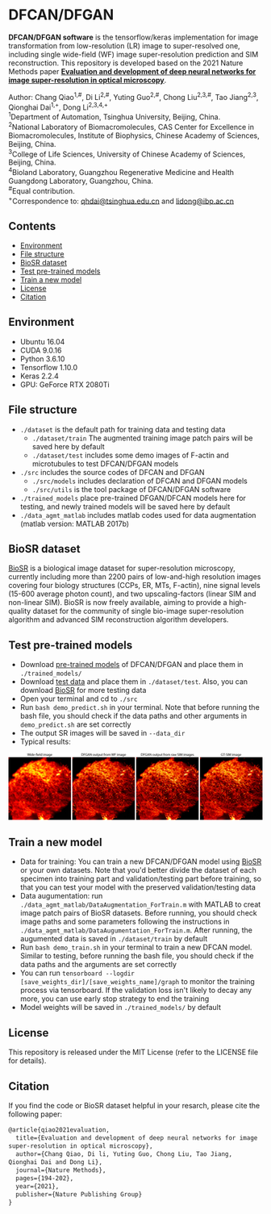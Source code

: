 # DFCAN/DFGAN

**DFCAN/DFGAN software** is the tensorflow/keras implementation for image transformation from low-resolution (LR) image to super-resolved one, including single wide-field (WF) image super-resolution prediction and SIM reconstruction. This repository is developed based on the 2021 Nature Methods paper [**Evaluation and development of deep neural networks for image super-resolution in optical microscopy**](https://doi.org/10.1038/s41592-020-01048-5).<br>

Author: Chang Qiao<sup>1,#</sup>, Di Li<sup>2,#</sup>, Yuting Guo<sup>2,#</sup>, Chong Liu<sup>2,3,#</sup>, Tao Jiang<sup>2,3</sup>, Qionghai Dai<sup>1,+</sup>, Dong Li<sup>2,3,4,+</sup><br>
<sup>1</sup>Department of Automation, Tsinghua University, Beijing, China.<br>
<sup>2</sup>National Laboratory of Biomacromolecules, CAS Center for Excellence in Biomacromolecules, Institute of Biophysics, Chinese Academy of Sciences, Beijing, China.<br>
<sup>3</sup>College of Life Sciences, University of Chinese Academy of Sciences, Beijing, China.<br>
<sup>4</sup>Bioland Laboratory, Guangzhou Regenerative Medicine and Health Guangdong Laboratory, Guangzhou, China.<br>
<sup>#</sup>Equal contribution.  
<sup>+</sup>Correspondence to: qhdai@tsinghua.edu.cn and lidong@ibp.ac.cn

## Contents
- [Environment](#environment)
- [File structure](#file-structure)
- [BioSR dataset](#biosr-dataset)
- [Test pre-trained models](#test-pre-trained-models)
- [Train a new model](#train-a-new-model)
- [License](#License)
- [Citation](#citation)

## Environment
- Ubuntu 16.04
- CUDA 9.0.16
- Python 3.6.10
- Tensorflow 1.10.0
- Keras 2.2.4
- GPU: GeForce RTX 2080Ti

## File structure
- `./dataset` is the default path for training data and testing data
    - `./dataset/train` The augmented training image patch pairs will be saved here by default
    - `./dataset/test` includes some demo images of F-actin and microtubules to test DFCAN/DFGAN models
- `./src` includes the source codes of DFCAN and DFGAN
	- `./src/models` includes declaration of DFCAN and DFGAN models
	- `./src/utils` is the tool package of DFCAN/DFGAN software
- `./trained_models` place pre-trained DFGAN/DFCAN models here for testing, and newly trained models will be saved here by default
- `./data_agmt_matlab` includes matlab codes used for data augmentation (matlab version: MATLAB 2017b)

## BioSR dataset
[BioSR](https://figshare.com/articles/dataset/BioSR/13264793) is a biological image dataset for super-resolution microscopy, currently including more than 2200 pairs of low-and-high resolution images covering four biology structures (CCPs, ER, MTs, F-actin), nine signal levels (15-600 average photon count), and two upscaling-factors (linear SIM and non-linear SIM). BioSR is now freely available, aiming to provide a high-quality dataset for the community of single bio-image super-resolution algorithm and advanced SIM reconstruction algorithm developers.

## Test pre-trained models
- Download [pre-trained models](https://doi.org/10.6084/m9.figshare.13531292) of DFCAN/DFGAN and place them in `./trained_models/`
- Download [test data](https://doi.org/10.6084/m9.figshare.13531436) and place them in `./dataset/test`. Also, you can download [BioSR](https://figshare.com/articles/dataset/BioSR/13264793) for more testing data
- Open your terminal and cd to `./src`
- Run `bash demo_predict.sh` in your terminal. Note that before running the bash file, you should check if the data paths and other arguments in `demo_predict.sh` are set correctly
- The output SR images will be saved in `--data_dir`
- Typical results:<br>
<p align="center"><img width="800" src="figures/例子.jpg"></p>

## Train a new model

- Data for training: You can train a new DFCAN/DFGAN model using [BioSR](https://doi.org/10.1038/s41592-020-01048-5) or your own datasets. Note that you'd better divide the dataset of each specimen into training part and validation/testing part before training, so that you can test your model with the preserved validation/testing data
- Data augumentation: run `./data_agmt_matlab/DataAugmentation_ForTrain.m` with MATLAB to creat image patch pairs of BioSR datasets. Before running, you should check image paths and some parameters following the instructions in `./data_agmt_matlab/DataAugumentation_ForTrain.m`. After running, the augumented data is saved in `./dataset/train` by default
- Run `bash demo_train.sh` in your terminal to train a new DFCAN model. Similar to testing, before running the bash file, you should check if the data paths and the arguments are set correctly
- You can run `tensorboard --logdir [save_weights_dir]/[save_weights_name]/graph` to monitor the training process via tensorboard. If the validation loss isn't likely to decay any more, you can use early stop strategy to end the training
- Model weights will be saved in `./trained_models/` by default

## License
This repository is released under the MIT License (refer to the LICENSE file for details).

## Citation
If you find the code or BioSR dataset helpful in your resarch, please cite the following paper:
```
@article{qiao2021evaluation,
  title={Evaluation and development of deep neural networks for image super-resolution in optical microscopy},       
  author={Chang Qiao, Di li, Yuting Guo, Chong Liu, Tao Jiang, Qionghai Dai and Dong Li},
  journal={Nature Methods},
  pages={194-202},
  year={2021},
  publisher={Nature Publishing Group}
}
```

